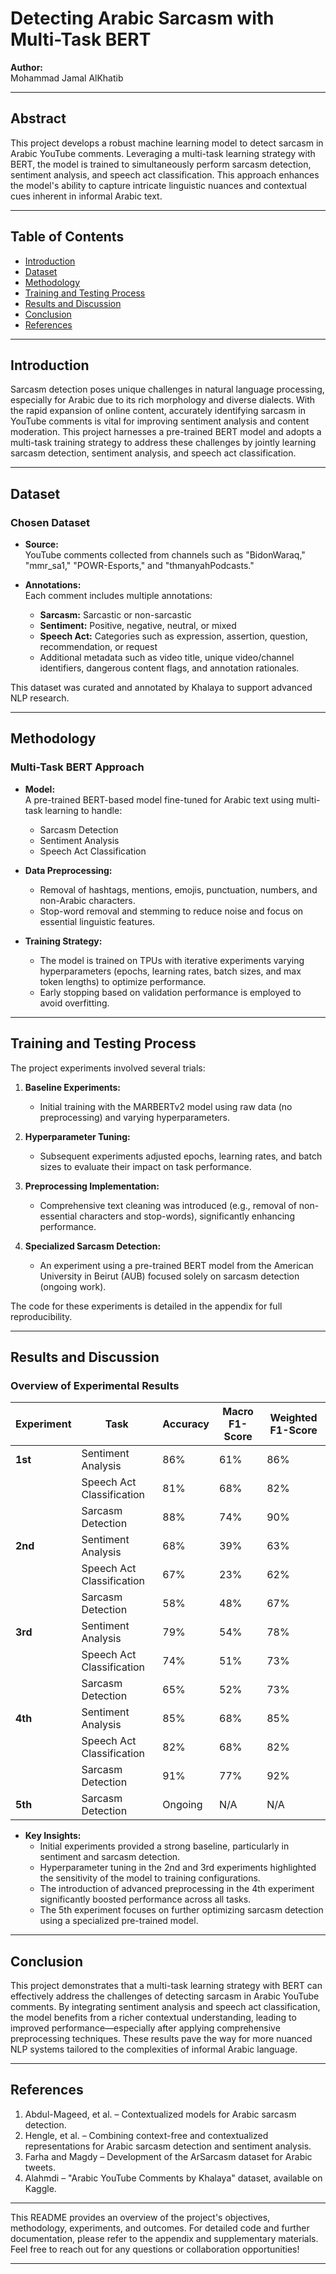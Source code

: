 # Detecting Arabic Sarcasm with Multi-Task BERT

**Author:**  
Mohammad Jamal AlKhatib  

---

## Abstract

This project develops a robust machine learning model to detect sarcasm in Arabic YouTube comments. Leveraging a multi-task learning strategy with BERT, the model is trained to simultaneously perform sarcasm detection, sentiment analysis, and speech act classification. This approach enhances the model's ability to capture intricate linguistic nuances and contextual cues inherent in informal Arabic text.

---

## Table of Contents

- [Introduction](#introduction)
- [Dataset](#dataset)
- [Methodology](#methodology)
- [Training and Testing Process](#training-and-testing-process)
- [Results and Discussion](#results-and-discussion)
- [Conclusion](#conclusion)
- [References](#references)

---

## Introduction

Sarcasm detection poses unique challenges in natural language processing, especially for Arabic due to its rich morphology and diverse dialects. With the rapid expansion of online content, accurately identifying sarcasm in YouTube comments is vital for improving sentiment analysis and content moderation. This project harnesses a pre-trained BERT model and adopts a multi-task training strategy to address these challenges by jointly learning sarcasm detection, sentiment analysis, and speech act classification.

---

## Dataset

### Chosen Dataset

- **Source:**  
  YouTube comments collected from channels such as "BidonWaraq," "mmr_sa1," "POWR-Esports," and "thmanyahPodcasts."

- **Annotations:**  
  Each comment includes multiple annotations:
  - **Sarcasm:** Sarcastic or non-sarcastic
  - **Sentiment:** Positive, negative, neutral, or mixed
  - **Speech Act:** Categories such as expression, assertion, question, recommendation, or request
  - Additional metadata such as video title, unique video/channel identifiers, dangerous content flags, and annotation rationales.

This dataset was curated and annotated by Khalaya to support advanced NLP research.

---

## Methodology

### Multi-Task BERT Approach

- **Model:**  
  A pre-trained BERT-based model fine-tuned for Arabic text using multi-task learning to handle:
  - Sarcasm Detection
  - Sentiment Analysis
  - Speech Act Classification

- **Data Preprocessing:**  
  - Removal of hashtags, mentions, emojis, punctuation, numbers, and non-Arabic characters.
  - Stop-word removal and stemming to reduce noise and focus on essential linguistic features.

- **Training Strategy:**  
  - The model is trained on TPUs with iterative experiments varying hyperparameters (epochs, learning rates, batch sizes, and max token lengths) to optimize performance.
  - Early stopping based on validation performance is employed to avoid overfitting.

---

## Training and Testing Process

The project experiments involved several trials:

1. **Baseline Experiments:**  
   - Initial training with the MARBERTv2 model using raw data (no preprocessing) and varying hyperparameters.
   
2. **Hyperparameter Tuning:**  
   - Subsequent experiments adjusted epochs, learning rates, and batch sizes to evaluate their impact on task performance.
   
3. **Preprocessing Implementation:**  
   - Comprehensive text cleaning was introduced (e.g., removal of non-essential characters and stop-words), significantly enhancing performance.
   
4. **Specialized Sarcasm Detection:**  
   - An experiment using a pre-trained BERT model from the American University in Beirut (AUB) focused solely on sarcasm detection (ongoing work).

The code for these experiments is detailed in the appendix for full reproducibility.

---

## Results and Discussion

### Overview of Experimental Results

| Experiment | Task                     | Accuracy | Macro F1-Score | Weighted F1-Score |
|------------|--------------------------|----------|----------------|-------------------|
| **1st**    | Sentiment Analysis       | 86%      | 61%            | 86%               |
|            | Speech Act Classification| 81%      | 68%            | 82%               |
|            | Sarcasm Detection        | 88%      | 74%            | 90%               |
| **2nd**    | Sentiment Analysis       | 68%      | 39%            | 63%               |
|            | Speech Act Classification| 67%      | 23%            | 62%               |
|            | Sarcasm Detection        | 58%      | 48%            | 67%               |
| **3rd**    | Sentiment Analysis       | 79%      | 54%            | 78%               |
|            | Speech Act Classification| 74%      | 51%            | 73%               |
|            | Sarcasm Detection        | 65%      | 52%            | 73%               |
| **4th**    | Sentiment Analysis       | 85%      | 68%            | 85%               |
|            | Speech Act Classification| 82%      | 68%            | 82%               |
|            | Sarcasm Detection        | 91%      | 77%            | 92%               |
| **5th**    | Sarcasm Detection        | Ongoing  | N/A            | N/A               |

- **Key Insights:**
  - Initial experiments provided a strong baseline, particularly in sentiment and sarcasm detection.
  - Hyperparameter tuning in the 2nd and 3rd experiments highlighted the sensitivity of the model to training configurations.
  - The introduction of advanced preprocessing in the 4th experiment significantly boosted performance across all tasks.
  - The 5th experiment focuses on further optimizing sarcasm detection using a specialized pre-trained model.

---

## Conclusion

This project demonstrates that a multi-task learning strategy with BERT can effectively address the challenges of detecting sarcasm in Arabic YouTube comments. By integrating sentiment analysis and speech act classification, the model benefits from a richer contextual understanding, leading to improved performance—especially after applying comprehensive preprocessing techniques. These results pave the way for more nuanced NLP systems tailored to the complexities of informal Arabic language.

---

## References

1. Abdul-Mageed, et al. – Contextualized models for Arabic sarcasm detection.
2. Hengle, et al. – Combining context-free and contextualized representations for Arabic sarcasm detection and sentiment analysis.
3. Farha and Magdy – Development of the ArSarcasm dataset for Arabic tweets.
4. Alahmdi – "Arabic YouTube Comments by Khalaya" dataset, available on Kaggle.

---

This README provides an overview of the project's objectives, methodology, experiments, and outcomes. For detailed code and further documentation, please refer to the appendix and supplementary materials. Feel free to reach out for any questions or collaboration opportunities!

---
